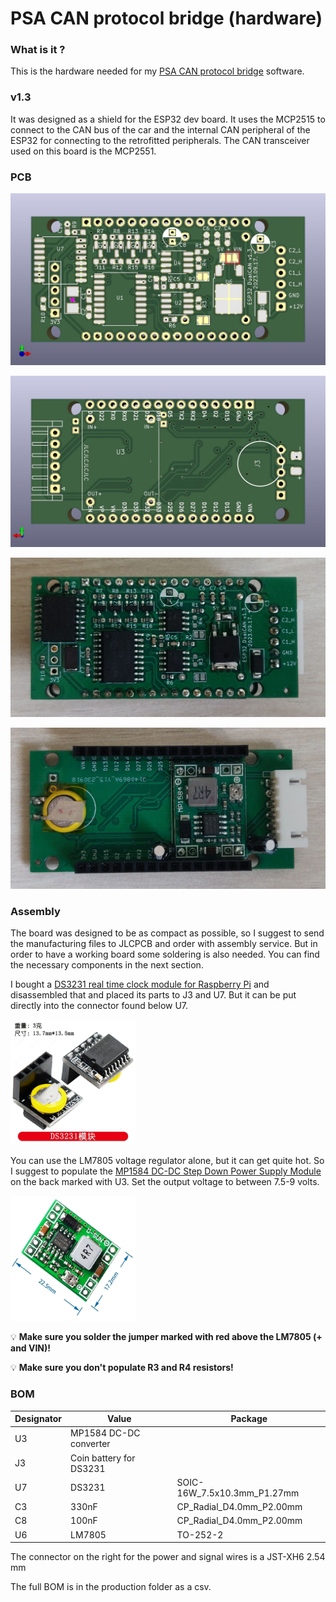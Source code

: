 # PSA CAN protocol bridge (hardware)

### What is it ?
This is the hardware needed for my [PSA CAN protocol bridge][psacanbridge] software.

### v1.3

It was designed as a shield for the ESP32 dev board. It uses the MCP2515 to connect to the CAN bus of the car and the internal CAN peripheral of the ESP32 for connecting to the retrofitted peripherals. The CAN transceiver used on this board is the MCP2551.

### PCB

![kicad_front.jpg](https://github.com/morcibacsi/PSACANBridgeHW/raw/v1.3/images/kicad_front.jpg)

![kicad_back.jpg](https://github.com/morcibacsi/PSACANBridgeHW/raw/v1.3/images/kicad_back.jpg)

![photo_front.jpg](https://github.com/morcibacsi/PSACANBridgeHW/raw/v1.3/images/photo_front.jpg)

![photo_back.jpg](https://github.com/morcibacsi/PSACANBridgeHW/raw/v1.3/images/photo_back.jpg)


### Assembly

The board was designed to be as compact as possible, so I suggest to send the manufacturing files to JLCPCB and order with assembly service. But in order to have a working board some soldering is also needed. You can find the necessary components in the next section.

I bought a [DS3231 real time clock module for Raspberry Pi][DS3231] and disassembled that and placed its parts to J3 and U7. But it can be put directly into the connector found below U7.

<img src="https://github.com/morcibacsi/PSACANBridgeHW/raw/v1.3/images/ds3231.jpg" width="200" height="200">

You can use the LM7805 voltage regulator alone, but it can get quite hot. So I suggest to populate the [MP1584 DC-DC Step Down Power Supply Module][MP1584EN] on the back marked with U3. Set the output voltage to between 7.5-9 volts.

<img src="https://github.com/morcibacsi/PSACANBridgeHW/raw/v1.3/images/mp1584.jpg" width="200" height="200">

💡 **Make sure you solder the jumper marked with red above the LM7805 (+ and VIN)!**

💡 **Make sure you don't populate R3 and R4 resistors!**


### BOM

|Designator|Value         |Package                                         |
|----------|------------|------------------------------------------------|
|U3        |MP1584 DC-DC converter       |     |
|J3        |Coin battery for DS3231      |     |
|U7        |DS3231      |SOIC-16W_7.5x10.3mm_P1.27mm     |
|C3        |330nF       |CP_Radial_D4.0mm_P2.00mm     |
|C8        |100nF       |CP_Radial_D4.0mm_P2.00mm     |
|U6        |LM7805|TO-252-2                                        |

The connector on the right for the power and signal wires is a JST-XH6 2.54 mm


The full BOM is in the production folder as a csv.

[psacanbridge]: https://github.com/morcibacsi/PSACANBridge
[MP1584EN]: https://www.aliexpress.com/item/1005004531735516.html
[DS3231]: https://www.aliexpress.com/item/1005006116699524.html